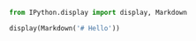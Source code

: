 <!-- markdownlint-disable MD033 MD041 -->

<section-start>

```python
from IPython.display import display, Markdown
```

</section-start>

<section-start always class="check-me">

```python
display(Markdown('# Hello'))
```

</section-start>